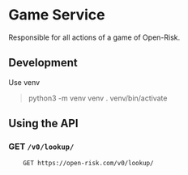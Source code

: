 # Game Service

Responsible for all actions of a game of Open-Risk.

## Development

Use venv

> python3 -m venv venv
> . venv/bin/activate

## Using the API 

### GET `/v0/lookup/`

``` http
    GET https://open-risk.com/v0/lookup/
```
``` http
    
```
